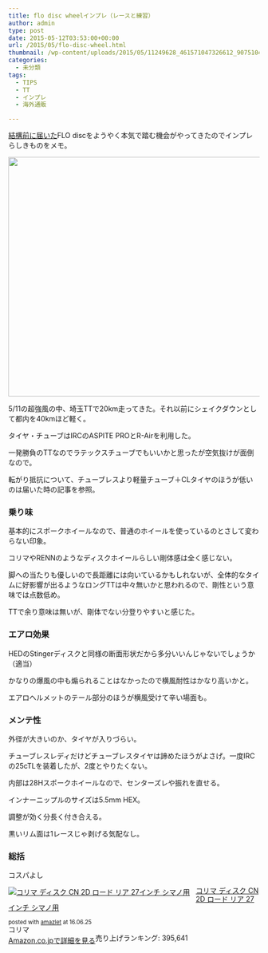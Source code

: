```yaml
---
title: flo disc wheelインプレ（レースと練習）
author: admin
type: post
date: 2015-05-12T03:53:00+00:00
url: /2015/05/flo-disc-wheel.html
thumbnail: /wp-content/uploads/2015/05/11249628_461571047326612_907510443294497243_o.jpg
categories:
  - 未分類
tags:
  - TIPS
  - TT
  - インプレ
  - 海外通販

---
```

[結構前に届いた][1]FLO discをようやく本気で踏む機会がやってきたのでインプレらしきものをメモ。

<div class="separator" style="clear: both; text-align: center;">
  <img border="0" height="480" src="https://blog.gensobunya.net/wp-content/uploads/2015/05/11249628_461571047326612_907510443294497243_o.jpg" width="640" />
</div>

5/11の超強風の中、埼玉TTで20km走ってきた。それ以前にシェイクダウンとして都内を40kmほど軽く。

タイヤ・チューブはIRCのASPITE PROとR-Airを利用した。

一発勝負のTTなのでラテックスチューブでもいいかと思ったが空気抜けが面倒なので。

転がり抵抗について、チューブレスより軽量チューブ＋CLタイヤのほうが低いのは届いた時の記事を参照。

### 乗り味

基本的にスポークホイールなので、普通のホイールを使っているのとさして変わらない印象。

コリマやRENNのようなディスクホイールらしい剛体感は全く感じない。

脚への当たりも優しいので長距離には向いているかもしれないが、全体的なタイムに好影響が出るようなロングTTは中々無いかと思われるので、剛性という意味では点数低め。

TTで余り意味は無いが、剛体でない分登りやすいと感じた。



### エアロ効果

HEDのStingerディスクと同様の断面形状だから多分いいんじゃないでしょうか（適当）

かなりの爆風の中も煽られることはなかったので横風耐性はかなり高いかと。

エアロヘルメットのテール部分のほうが横風受けて辛い場面も。

### メンテ性

外径が大きいのか、タイヤが入りづらい。

チューブレスレディだけどチューブレスタイヤは諦めたほうがよさげ。一度IRCの25cTLを装着したが、2度とやりたくない。

内部は28Hスポークホイールなので、センターズレや振れを直せる。

インナーニップルのサイズは5.5mm HEX。

調整が効く分長く付き合える。

黒いリム面は1レースじゃ剥げる気配なし。



### 総括

コスパよし

<div class="amazlet-box" style="margin-bottom:0px;">
  <div class="amazlet-image" style="float:left;margin:0px 12px 1px 0px;">
    <a href="http://www.amazon.co.jp/exec/obidos/ASIN/B0085HUXEI/gensobunya-22/ref=nosim/" name="amazletlink" target="_blank"><img src="https://images-fe.ssl-images-amazon.com/images/I/51e1MRahPpL._SL160_.jpg" alt="コリマ ディスク CN 2D ロード リア 27インチ シマノ用" style="border: none;" /></a>
  </div>

  <div class="amazlet-info" style="line-height:120%; margin-bottom: 10px">
    <div class="amazlet-name" style="margin-bottom:10px;line-height:120%">
<a href="http://www.amazon.co.jp/exec/obidos/ASIN/B0085HUXEI/gensobunya-22/ref=nosim/" name="amazletlink" target="_blank">コリマ ディスク CN 2D ロード リア 27インチ シマノ用</a></p>

<div class="amazlet-powered-date" style="font-size:80%;margin-top:5px;line-height:120%">
  posted with <a href="http://www.amazlet.com/" title="amazlet" target="_blank">amazlet</a> at 16.06.25
</div>


<div class="amazlet-detail">
コリマ <br />売り上げランキング: 395,641


<div class="amazlet-sub-info" style="float: left;">
<div class="amazlet-link" style="margin-top: 5px">
  <a href="http://www.amazon.co.jp/exec/obidos/ASIN/B0085HUXEI/gensobunya-22/ref=nosim/" name="amazletlink" target="_blank">Amazon.co.jpで詳細を見る</a>
</div>

  </div>

  <div class="amazlet-footer" style="clear: left">
  </div>
</div>

 [1]: https://blog.gensobunya.net/2014/12/27/flo-disc.html